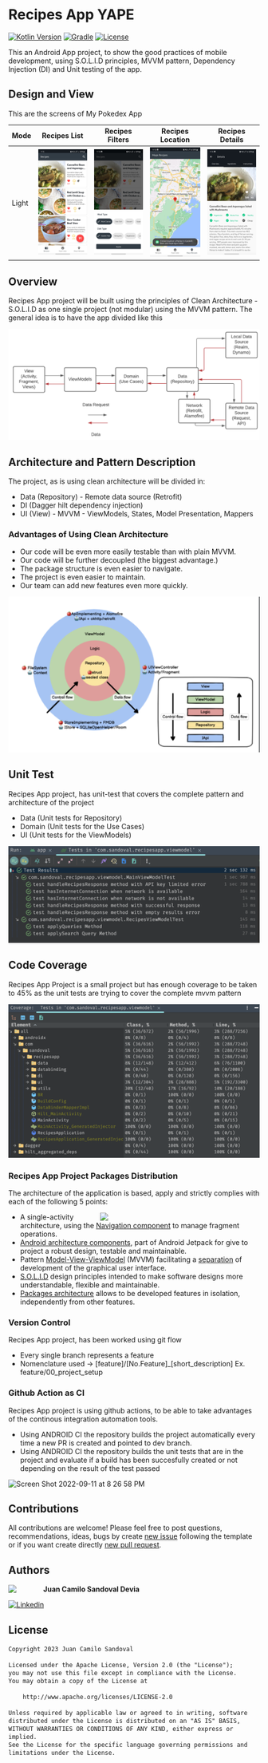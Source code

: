 # Recipes App YAPE

[![Kotlin Version](https://img.shields.io/badge/kotlin-1.8.20-blue.svg)](http://kotlinlang.org/)
[![Gradle](https://img.shields.io/badge/gradle-7.4.2-blue.svg)](https://lv.binarybabel.org/catalog/gradle/latest)
[![License](https://img.shields.io/badge/License-Apache%202.0-lightgrey.svg)](http://www.apache.org/licenses/LICENSE-2.0)

This an Android App project, to show the good practices of mobile development, using S.O.L.I.D principles, MVVM pattern, Dependency Injection (DI) and Unit testing of the app.
 
## Design and View
This are the screens of My Pokedex App

| Mode  | Recipes List                                                       | Recipes Filters                                                         | Recipes Location                                                          | Recipes Details                                                          |
|-------|--------------------------------------------------------------------------|------------------------------------------------------------------------------|---------------------------------------------------------------------------|---------------------------------------------------------------------------|
| Light | <img src="recipes_list.jpg" width="250"> | <img src="recipes_filters.jpg" width="250"> | <img src="recipes_location.jpg" width="250"> | <img src="recipes_details_overview.jpg" width="250"> |

## Overview
Recipes App project will be built using the principles of Clean Architecture - S.O.L.I.D as one single project (not modular) using the MVVM pattern. 
The general idea is to have the app divided like this

<img alt="Screen Shot 2022-09-11 at 8 26 58 PM" src="architecture.jpg">

## Architecture and Pattern Description

The project, as is using clean architecture will be divided in:

- Data (Repository) - Remote data source (Retrofit)
- DI (Dagger hilt dependency injection)
- UI (View) - MVVM - ViewModels, States, Model Presentation, Mappers

### Advantages of Using Clean Architecture

- Our code will be even more easily testable than with plain MVVM.
- Our code will be further decoupled (the biggest advantage.)
- The package structure is even easier to navigate.
- The project is even easier to maintain.
- Our team can add new features even more quickly.

<img alt="Screen Shot 2022-09-11 at 8 26 58 PM" src="solid.jpg">

## Unit Test

Recipes App project, has unit-test that covers the complete pattern and architecture of the project
- Data (Unit tests for Repository)
- Domain (Unit tests for the Use Cases)
- UI (Unit tests for the ViewModels)

<img alt="Screen Shot 2022-09-11 at 8 26 58 PM" src="Yape unit test.png">

## Code Coverage

Recipes App Project is a small project but has enough coverage to be taken to 45% as the unit tests are trying to cover the complete mvvm
pattern

<img alt="Screen Shot 2022-09-11 at 8 26 58 PM" src="code_coverage.jpg">

### Recipes App Project Packages Distribution

The architecture of the application is based, apply and strictly complies with each of the following 5 points:

<img src="project_structure.png" width="300" align="right" hspace="20">

-   A single-activity architecture, using the [Navigation component](https://developer.android.com/guide/navigation/navigation-getting-started) to manage fragment operations.
-   [Android architecture components](https://developer.android.com/topic/libraries/architecture/), part of Android Jetpack for give to project a robust design, testable and maintainable.
-   Pattern [Model-View-ViewModel](https://en.wikipedia.org/wiki/Model%E2%80%93view%E2%80%93viewmodel) (MVVM) facilitating a [separation](https://en.wikipedia.org/wiki/Separation_of_concerns) of development of the graphical user interface.
-   [S.O.L.I.D](https://en.wikipedia.org/wiki/SOLID) design principles intended to make software designs more understandable, flexible and maintainable.
-   [Packages architecture](https://proandroiddev.com/build-a-modular-android-app-architecture-25342d99de82) allows to be developed features in isolation, independently from other features.


### Version Control

Recipes App project, has been worked using git flow

- Every single branch represents a feature
- Nomenclature used -> [feature]/[No.Feature]_[short_description] Ex. feature/00_project_setup

### Github Action as CI

Recipes App project is using github actions, to be able to take advantages of the continous integration automation tools.

- Using ANDROID CI the repository builds the project automatically every time a new PR is created and pointed to dev branch. 
- Using ANDROID CI the repository builds the unit tests that are in the project and evaluate if a build has been succesfully created or not depending on the result of the test passed


<img alt="Screen Shot 2022-09-11 at 8 26 58 PM" src="Github Actions.jpg">

## Contributions

All contributions are welcome!
Please feel free to post questions, recommendations, ideas, bugs by create [new issue](https://github.com/juanchosandox90/RecipesApp/issues) following the template or if you want create directly [new pull request](https://github.com/juanchosandox90/RecipesApp/pulls).

## Authors

<a href="https://www.facebook.com/costa27/" target="_blank">
  <img src="https://avatars.githubusercontent.com/u/19155273?s=400&u=a68489b42c03f3e4b9507a055841365f12a1ff12&v=4" width="70" align="left">
</a>

**Juan Camilo Sandoval Devia**

[![Linkedin](https://img.shields.io/badge/-linkedin-grey?logo=linkedin)](https://www.linkedin.com/in/juan-camilo-sandoval-devia-a33955a5/)

## License

```license
Copyright 2023 Juan Camilo Sandoval

Licensed under the Apache License, Version 2.0 (the "License");
you may not use this file except in compliance with the License.
You may obtain a copy of the License at

    http://www.apache.org/licenses/LICENSE-2.0

Unless required by applicable law or agreed to in writing, software
distributed under the License is distributed on an "AS IS" BASIS,
WITHOUT WARRANTIES OR CONDITIONS OF ANY KIND, either express or implied.
See the License for the specific language governing permissions and
limitations under the License.
```


